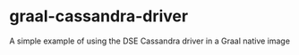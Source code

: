# graal-cassandra-driver
A simple example of using the DSE Cassandra driver in a Graal native image
